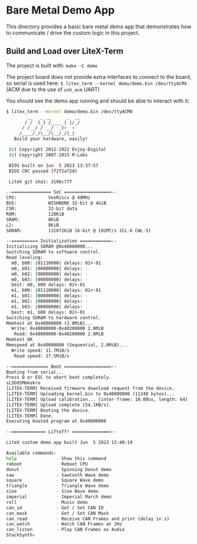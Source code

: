 # Bare Metal Demo App

This directory provides a basic bare metal demo app that demonstrates how to communicate / drive the custom logic in this project.

## Build and Load over LiteX-Term

The project is built with: ``make -C demo``

The project board does not provide extra interfaces to connect to the board, so serial is used here: `$ litex_term --kernel demo/demo.bin /dev/ttyACMX` (ACM due to the use of `usb_acm` UART)

You should see the demo app running and should be able to interact with it:

```bash
$ litex_term --kernel demo/demo.bin /dev/ttyACM0
        __   _ __      _  __
       / /  (_) /____ | |/_/
      / /__/ / __/ -_)>  <
     /____/_/\__/\__/_/|_|
   Build your hardware, easily!

 (c) Copyright 2012-2022 Enjoy-Digital
 (c) Copyright 2007-2015 M-Labs

 BIOS built on Jun  5 2023 13:37:57
 BIOS CRC passed (f2f2af2d)

 LiteX git sha1: 310bc777

--=============== SoC ==================--
CPU:            VexRiscv @ 48MHz
BUS:            WISHBONE 32-bit @ 4GiB
CSR:            32-bit data
ROM:            128KiB
SRAM:           8KiB
L2:             8KiB
SDRAM:          131072KiB 16-bit @ 192MT/s (CL-6 CWL-5)

--========== Initialization ============--
Initializing SDRAM @0x40000000...
Switching SDRAM to software control.
Read leveling:
  m0, b00: |01110000| delays: 02+-01
  m0, b01: |00000000| delays: -
  m0, b02: |00000000| delays: -
  m0, b03: |00000000| delays: -
  best: m0, b00 delays: 02+-01
  m1, b00: |01110000| delays: 02+-01
  m1, b01: |00000000| delays: -
  m1, b02: |00000000| delays: -
  m1, b03: |00000000| delays: -
  best: m1, b00 delays: 02+-01
Switching SDRAM to hardware control.
Memtest at 0x40000000 (2.0MiB)...
  Write: 0x40000000-0x40200000 2.0MiB
   Read: 0x40000000-0x40200000 2.0MiB
Memtest OK
Memspeed at 0x40000000 (Sequential, 2.0MiB)...
  Write speed: 11.7MiB/s
   Read speed: 17.5MiB/s

--============== Boot ==================--
Booting from serial...
Press Q or ESC to abort boot completely.
sL5DdSMmkekro
[LITEX-TERM] Received firmware download request from the device.
[LITEX-TERM] Uploading kernel.bin to 0x40000000 (11248 bytes)...
[LITEX-TERM] Upload calibration... (inter-frame: 10.00us, length: 64)
[LITEX-TERM] Upload complete (54.1KB/s).
[LITEX-TERM] Booting the device.
[LITEX-TERM] Done.
Executing booted program at 0x40000000

--============= Liftoff! ===============--

LiteX custom demo app built Jun  5 2023 13:40:19

Available commands:
help               - Show this command
reboot             - Reboot CPU
donut              - Spinning Donut demo
saw                - Sawtooth Wave demo
square             - Square Wave demo
triangle           - Triangle Wave demo
sine               - Sine Wave demo
imperial           - Imperial March demo
roll               - Music demo
can_id             - Get / Set CAN ID
can_mask           - Get / Set CAN Mask
can_read           - Receive CAN Frames and print (delay in s)
can_watch          - Watch CAN Frames at 2Hz
can_listen         - Play CAN Frames as Audio
StackSynth>
```
